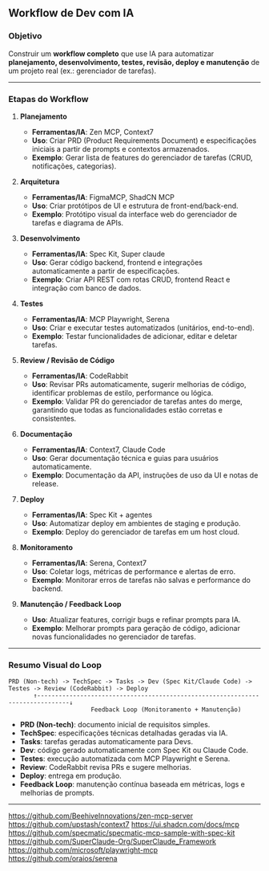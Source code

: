 ## **Workflow de Dev com IA**

### **Objetivo**

Construir um **workflow completo** que use IA para automatizar **planejamento, desenvolvimento, testes, revisão, deploy e manutenção** de um projeto real (ex.: gerenciador de tarefas).

---

### **Etapas do Workflow**

1. **Planejamento**

    - **Ferramentas/IA**: Zen MCP, Context7
    - **Uso**: Criar PRD (Product Requirements Document) e especificações iniciais a partir de prompts e contextos armazenados.
    - **Exemplo**: Gerar lista de features do gerenciador de tarefas (CRUD, notificações, categorias).

2. **Arquitetura**

    - **Ferramentas/IA**: FigmaMCP, ShadCN MCP
    - **Uso**: Criar protótipos de UI e estrutura de front-end/back-end.
    - **Exemplo**: Protótipo visual da interface web do gerenciador de tarefas e diagrama de APIs.

3. **Desenvolvimento**

    - **Ferramentas/IA**: Spec Kit, Super claude
    - **Uso**: Gerar código backend, frontend e integrações automaticamente a partir de especificações.
    - **Exemplo**: Criar API REST com rotas CRUD, frontend React e integração com banco de dados.

4. **Testes**

    - **Ferramentas/IA**: MCP Playwright, Serena
    - **Uso**: Criar e executar testes automatizados (unitários, end-to-end).
    - **Exemplo**: Testar funcionalidades de adicionar, editar e deletar tarefas.

5. **Review / Revisão de Código**

    - **Ferramentas/IA**: CodeRabbit
    - **Uso**: Revisar PRs automaticamente, sugerir melhorias de código, identificar problemas de estilo, performance ou lógica.
    - **Exemplo**: Validar PR do gerenciador de tarefas antes do merge, garantindo que todas as funcionalidades estão corretas e consistentes.

6. **Documentação**

    - **Ferramentas/IA**: Context7, Claude Code
    - **Uso**: Gerar documentação técnica e guias para usuários automaticamente.
    - **Exemplo**: Documentação da API, instruções de uso da UI e notas de release.

7. **Deploy**

    - **Ferramentas/IA**: Spec Kit + agentes
    - **Uso**: Automatizar deploy em ambientes de staging e produção.
    - **Exemplo**: Deploy do gerenciador de tarefas em um host cloud.

8. **Monitoramento**

    - **Ferramentas/IA**: Serena, Context7
    - **Uso**: Coletar logs, métricas de performance e alertas de erro.
    - **Exemplo**: Monitorar erros de tarefas não salvas e performance do backend.

9. **Manutenção / Feedback Loop**

    - **Uso**: Atualizar features, corrigir bugs e refinar prompts para IA.
    - **Exemplo**: Melhorar prompts para geração de código, adicionar novas funcionalidades no gerenciador de tarefas.

---

### **Resumo Visual do Loop**

```
PRD (Non-tech) -> TechSpec -> Tasks -> Dev (Spec Kit/Claude Code) -> Testes -> Review (CodeRabbit) -> Deploy
       ↑-------------------------------------------------------------------------------↓
                       Feedback Loop (Monitoramento + Manutenção)
```

-   **PRD (Non-tech)**: documento inicial de requisitos simples.
-   **TechSpec**: especificações técnicas detalhadas geradas via IA.
-   **Tasks**: tarefas geradas automaticamente para Devs.
-   **Dev**: código gerado automaticamente com Spec Kit ou Claude Code.
-   **Testes**: execução automatizada com MCP Playwright e Serena.
-   **Review**: CodeRabbit revisa PRs e sugere melhorias.
-   **Deploy**: entrega em produção.
-   **Feedback Loop**: manutenção contínua baseada em métricas, logs e melhorias de prompts.

---

https://github.com/BeehiveInnovations/zen-mcp-server
https://github.com/upstash/context7
https://ui.shadcn.com/docs/mcp
https://github.com/specmatic/specmatic-mcp-sample-with-spec-kit
https://github.com/SuperClaude-Org/SuperClaude_Framework
https://github.com/microsoft/playwright-mcp
https://github.com/oraios/serena

